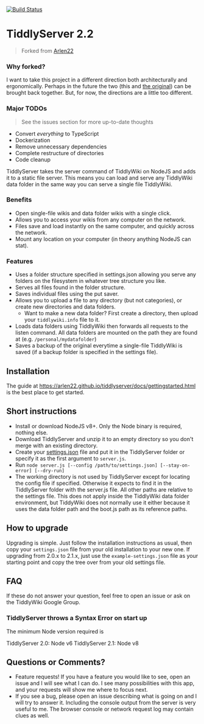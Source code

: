 [![Build Status](https://travis-ci.org/someguynamedmatt/TiddlyServer.svg?branch=master)](https://travis-ci.org/someguynamedmatt/TiddlyServer)

# TiddlyServer 2.2

> Forked from [Arlen22](https://github.com/Arlen22/TiddlyServer)

### Why forked?

I want to take this project in a different direction both architecturally and ergonomically. Perhaps in the future the two (this and [the original](https://github.com/Arlen22/TiddlyServer)) can be brought back together. But, for now, the directions are a little too different.

### Major TODOs

> See the issues section for more up-to-date thoughts

- Convert _everything_ to TypeScript
- Dockerization
- Remove unnecessary dependencies
- Complete restructure of directories
- Code cleanup

TiddlyServer takes the server command of TiddlyWiki on NodeJS and adds it to a static file server. This means you can load and serve any TiddlyWiki data folder in the same way you can serve a single file TiddlyWiki.

### Benefits

- Open single-file wikis and data folder wikis with a single click.
- Allows you to access your wikis from any computer on the network.
- Files save and load instantly on the same computer, and quickly across the network.
- Mount any location on your computer (in theory anything NodeJS can stat).

### Features

- Uses a folder structure specified in settings.json allowing you serve any folders on the filesystem in whatever tree structure you like.
- Serves all files found in the folder structure.
- Saves individual files using the put saver.
- Allows you to upload a file to any directory (but not categories), or create new directories and data folders.
  - Want to make a new data folder? First create a directory, then upload your `tiddlywiki.info` file to it.
- Loads data folders using TiddlyWiki then forwards all requests to the listen command. All data folders are mounted on the path they are found at (e.g. `/personal/mydatafolder`)
- Saves a backup of the original everytime a single-file TiddlyWiki is saved (if a backup folder is specified in the settings file).

## Installation

The guide at https://arlen22.github.io/tiddlyserver/docs/gettingstarted.html is the best place to get started.

## Short instructions

- Install or download NodeJS v8+. Only the Node binary is required, nothing else.
- Download TiddlyServer and unzip it to an empty directory so you don't merge with an existing directory.
- Create your [settings.json](https://arlen22.github.io/tiddlyserver/docs/settingsjson) file and put it in the TiddlyServer folder or specify it as the first argument to `server.js`.
- Run `node server.js [--config /path/to/settings.json] [--stay-on-error] [--dry-run]`
- The working directory is not used by TiddlyServer except for locating the config file if specified. Otherwise it expects to find it in the TiddlyServer folder with the server.js file. All other paths are relative to the settings file. This does not apply inside the TiddlyWiki data folder environment, but TiddyWiki does not normally use it either because it uses the data folder path and the boot.js path as its reference paths.

## How to upgrade

Upgrading is simple. Just follow the installation instructions as usual, then copy your `settings.json` file from your old installation to your new one. If upgrading from 2.0.x to 2.1.x, just use the `example-settings.json` file as your starting point and copy the tree over from your old settings file.

## FAQ

If these do not answer your question, feel free to open an issue or ask on the TiddlyWiki Google Group.

### TiddlyServer throws a Syntax Error on start up

The minimum Node version required is

TiddlyServer 2.0: Node v6
TiddlyServer 2.1: Node v8

## Questions or Comments?

- Feature requests! If you have a feature you would like to see, open an issue and I will see what I can do. I see many possibilities with this app, and your requests will show me where to focus next.
- If you see a bug, please open an issue describing what is going on and I will try to answer it. Including the console output from the server is very useful to me. The browser console or network request log may contain clues as well.
